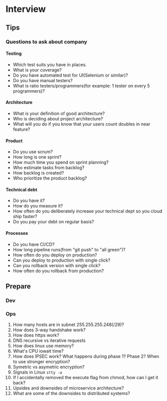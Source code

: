 # Interview
## Tips
### Questions to ask about company
#### Testing
* Which test suits you have in places.
* What is your coverage?
* Do you have automated test for UI(Selenium or similar)?
* Do you have manual testers?
* What is ratio testers/programmers(for example: 1 tester on every 5 programmers)?
#### Architecture
* What is your definition of good architecture?
* Who is deciding about project architecture?
* What will you do if you know that your users count doubles in near feature?
#### Product
* Do you use scrum?
* How long is one sprint?
* How much time you spend on sprint planning?
* Who estimate tasks from backlog? 
* How backlog is created?
* Who prioritize the product backlog?
#### Technical debt
* Do you have it?
* How do you measure it?
* How often do you deliberately increase your technical dept so you cloud ship faster?
* Do you pay your debt on regular basis?
#### Processes
* Do you have CI/CD?
* How long pipeline runs(from "git push" to "all green")?
* How often do you deploy on production?
* Can you deploy to production with single click?
* Can you rollback version with single click?
* How often do you rollback from production?
## Prepare
### Dev
### Ops
1. How many hosts are in subnet 255.255.255.248(/29)?
2. How does 3-way handshake work?
3. How does https work?
4. DNS recursive vs iterative requests
5. How does linux use memory?
6. What's CPU iowait time?
7. How does IPSEC work? What happens during phase 1? Phase 2? When to use stronger encryption?
8. Symetric vs asymetric encryption?
9. Signals in Linux
   `stty -a`
10. If I accidentally removed the execute flag from chmod, how can I get it back?
11. Upsides and downsides of microservice architecture?
12. What are some of the downsides to distributed systems?
